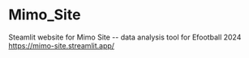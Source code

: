 # Mimo_Site

Steamlit website for Mimo Site -- data analysis tool for Efootball 2024
https://mimo-site.streamlit.app/

